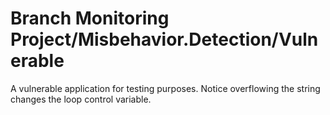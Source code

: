 # Branch Monitoring Project/Misbehavior.Detection/Vulnerable

A vulnerable application for testing purposes. Notice overflowing the string changes the loop control variable.
